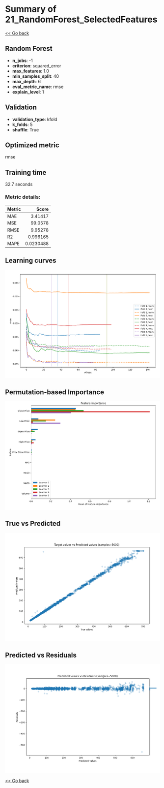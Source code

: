 # Summary of 21_RandomForest_SelectedFeatures

[<< Go back](../README.md)


## Random Forest
- **n_jobs**: -1
- **criterion**: squared_error
- **max_features**: 1.0
- **min_samples_split**: 40
- **max_depth**: 6
- **eval_metric_name**: rmse
- **explain_level**: 1

## Validation
 - **validation_type**: kfold
 - **k_folds**: 5
 - **shuffle**: True

## Optimized metric
rmse

## Training time

32.7 seconds

### Metric details:
| Metric   |      Score |
|:---------|-----------:|
| MAE      |  3.41417   |
| MSE      | 99.0578    |
| RMSE     |  9.95278   |
| R2       |  0.996165  |
| MAPE     |  0.0230488 |



## Learning curves
![Learning curves](learning_curves.png)

## Permutation-based Importance
![Permutation-based Importance](permutation_importance.png)
## True vs Predicted

![True vs Predicted](true_vs_predicted.png)


## Predicted vs Residuals

![Predicted vs Residuals](predicted_vs_residuals.png)



[<< Go back](../README.md)
